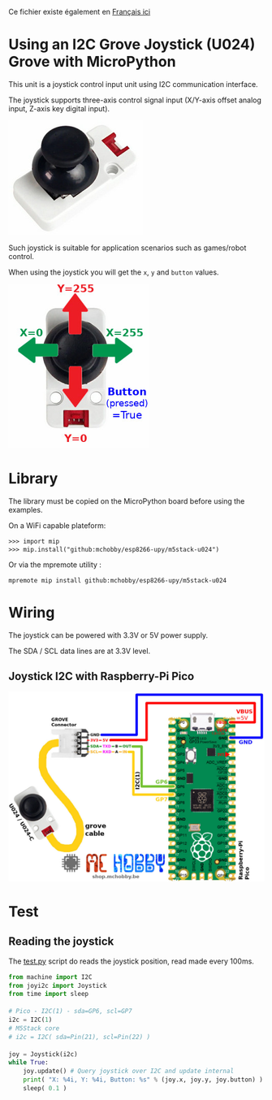 Ce fichier existe également en [Français ici](readme.md)

# Using an I2C Grove Joystick (U024) Grove with MicroPython

This unit is a joystick control input unit using I2C communication interface.

The joystick supports three-axis control signal input (X/Y-axis offset analog input, Z-axis key digital input).

![M5Stack u024-c I2C Joystick with Grove interface](docs/_static/u024-c.jpg)

Such joystick is suitable for application scenarios such as games/robot control.

When using the joystick you will get the `x`, `y` and `button` values.

![M5Stack u024-c I2C Joystick direction](docs/_static/u024-c-values.jpg)

# Library

The library must be copied on the MicroPython board before using the examples.

On a WiFi capable plateform:

```
>>> import mip
>>> mip.install("github:mchobby/esp8266-upy/m5stack-u024")
```

Or via the mpremote utility :

```
mpremote mip install github:mchobby/esp8266-upy/m5stack-u024
```

# Wiring

The joystick can be powered with 3.3V or 5V power supply.

The SDA / SCL data lines are at 3.3V level.

## Joystick I2C with Raspberry-Pi Pico

![Joystick I2C to Raspberry-Pi Pico](docs/_static/u024-to-pico.jpg)

# Test

## Reading the joystick

The [test.py](examples/test.py) script do reads the joystick position, read made every 100ms.

``` python
from machine import I2C
from joyi2c import Joystick
from time import sleep

# Pico - I2C(1) - sda=GP6, scl=GP7
i2c = I2C(1)
# M5Stack core
# i2c = I2C( sda=Pin(21), scl=Pin(22) )

joy = Joystick(i2c)
while True:
	joy.update() # Query joystick over I2C and update internal
	print( "X: %4i, Y: %4i, Button: %s" % (joy.x, joy.y, joy.button) )
	sleep( 0.1 )
```
